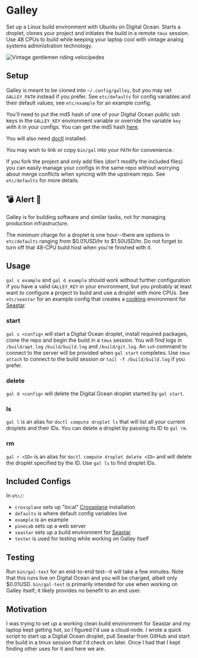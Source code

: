 # Galley 

Set up a Linux build environment with Ubuntu on Digital Ocean. Starts a
droplet, clones your project and initiates the build in a remote `tmux`
session. Use 48 CPUs to build while keeping your laptop cool with vintage
analog systems administration technology.

![Vintage gentlemen riding
velocipedes](https://pinecab.com/assets/images/velocipede.jpg "controlbikes")

## Setup

Galley is meant to be cloned into `~/.config/galley`, but you may set
`GALLEY_PATH` instead if you prefer. See `etc/defaults` for config variables
and their default values; see `etc/example` for an example config.

You'll need to put the md5 hash of one of your Digital Ocean public ssh keys in
the `GALLEY_KEY` environment variable or override the variable `key` with it in
your configs. You can get the md5 hash
[here](https://cloud.digitalocean.com/account/security).

You will also need
[doctl](https://docs.digitalocean.com/reference/doctl/how-to/install)
installed.

You may wish to link or copy `bin/gal` into your `PATH` for convenience.

If you fork the project and only add files (don't modify the included files)
you can easily manage your configs in the same repo without worrying about
merge conflicts when syncing with the upstream repo. See `etc/defaults` for
more details.

## 💣 Alert 🚨

Galley is for building software and similar tasks, not for managing production
infrastructure.

The minimum charge for a droplet is one hour--there are options in
`etc/defaults` ranging from $0.01USD/hr to $1.50USD/hr. Do not forget to turn
off that 48-CPU build host when you're finished with it.

## Usage

`gal s example` and `gal d example` should work without further configuration
if you have a valid `GALLEY_KEY` in your environment, but you probably at least
want to configure a project to build and use a droplet with more CPUs. See
`etc/seastar` for an example config that creates a
[cooking](https://github.com/scylladb/seastar/blob/master/HACKING.md)
environment for [Seastar](https://github.com/scylladb/seastar).

### start

`gal s <config>` will start a Digital Ocean droplet, install required packages,
clone the repo and begin the build in a `tmux` session. You will find logs in
`/build/apt.log` `/build/build.log` and `/build/git.log`. An `ssh` command to
connect to the server will be provided when `gal start` completes. Use `tmux
attach` to connect to the build session or `tail -f /build/build.log` if you
prefer.

### delete

`gal d <config>` will delete the Digital Ocean droplet started by `gal start`.

### ls

`gal l` is an alias for `doctl compute droplet ls` that will list all your
current droplets and their IDs. You can delete a droplet by passing its
ID to `gal rm`.

### rm

`gal r <ID>` is an alias for `doctl compute droplet delete <ID>` and will
delete the droplet specified by the ID. Use `gal ls` to find droplet IDs.

## Included Configs

In `etc/`:
* `crossplane` sets up "local" [Crossplane](https://crossplane.io) installation
* `defaults` is where default config variables live
* `example` is an example
* `pinecab` sets up a web server
* `seastar` sets up a build environment for [Seastar](https://seastar.io)
* `tester` is used for testing while working on Galley itself

## Testing

Run `bin/gal-test` for an end-to-end test--it will take a few minutes. Note
that this runs live on Digital Ocean and you will be charged, albeit only
$0.01USD. `bin/gal-test` is primarily intended for use when working on Galley
itself; it likely provides no benefit to an end user.

## Motivation

I was trying to set up a working clean build environment for Seastar and my
laptop kept getting hot, so I figured I'd use a cloud node. I wrote a quick
script to start up a Digital Ocean droplet, pull Seastar from GitHub and start
the build in a tmux session that I'd check on later. Once I had that I kept
finding other uses for it and here we are.
